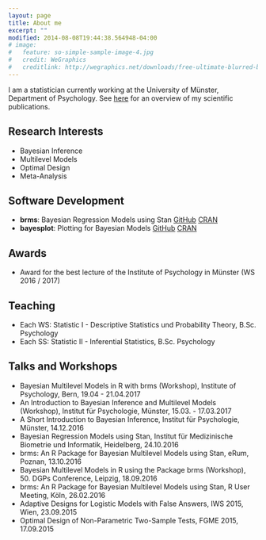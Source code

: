```yaml
---
layout: page
title: About me
excerpt: ""
modified: 2014-08-08T19:44:38.564948-04:00
# image:
#   feature: so-simple-sample-image-4.jpg
#   credit: WeGraphics
#   creditlink: http://wegraphics.net/downloads/free-ultimate-blurred-background-pack/
---
```


I am a statistician currently working at the University of Münster, Department of Psychology.
See [here](../publications) for an overview of my scientific publications.

## Research Interests

* Bayesian Inference
* Multilevel Models
* Optimal Design
* Meta-Analysis

## Software Development

* **brms**: Bayesian Regression Models using Stan [GitHub](https://github.com/paul-buerkner/brms) [CRAN](https://CRAN.R-project.org/package=brms)
* **bayesplot**: Plotting for Bayesian Models [GitHub](https://github.com/stan-dev/bayesplot) [CRAN](https://CRAN.R-project.org/package=bayesplot)

## Awards

* Award for the best lecture of the Institute of Psychology in Münster (WS 2016 / 2017) 

## Teaching

* Each WS: Statistic I - Descriptive Statistics und Probability Theory, B.Sc. Psychology
* Each SS: Statistic II - Inferential Statistics, B.Sc. Psychology

## Talks and Workshops

* Bayesian Multilevel Models in R with brms (Workshop), Institute of Psychology, Bern, 19.04 - 21.04.2017
* An Introduction to Bayesian Inference and Multilevel Models (Workshop), Institut für Psychologie, Münster, 15.03. - 17.03.2017
* A Short Introduction to Bayesian Inference, Institut für Psychologie, Münster, 14.12.2016
* Bayesian Regression Models using Stan, Institut für Medizinische Biometrie und Informatik, Heidelberg, 24.10.2016
* brms: An R Package for Bayesian Multilevel Models using Stan, eRum, Poznan, 13.10.2016 
* Bayesian Multilevel Models in R using the Package brms (Workshop), 50. DGPs Conference, Leipzig, 18.09.2016
* brms: An R Package for Bayesian Multilevel Models using Stan, R User Meeting, Köln, 26.02.2016
* Adaptive Designs for Logistic Models with False Answers, IWS 2015, Wien, 23.09.2015
* Optimal Design of Non-Parametric Two-Sample Tests, FGME 2015, 17.09.2015
